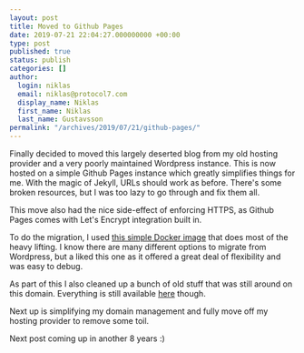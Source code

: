 ```yaml
---
layout: post
title: Moved to Github Pages
date: 2019-07-21 22:04:27.000000000 +00:00
type: post
published: true
status: publish
categories: []
author:
  login: niklas
  email: niklas@protocol7.com
  display_name: Niklas
  first_name: Niklas
  last_name: Gustavsson
permalink: "/archives/2019/07/21/github-pages/"
---
```


Finally decided to moved this largely deserted blog from my old hosting
provider and a very poorly maintained Wordpress instance. This is now hosted
on a simple Github Pages instance which greatly simplifies things for me. With
the magic of Jekyll, URLs should work as before. There's some broken resources,
but I was too lazy to go through and fix them all.

This move also had the nice side-effect of enforcing HTTPS, as Github Pages
comes with Let's Encrypt integration built in.

To do the migration, I used [this simple Docker
image](https://github.com/protocol7/wordpress-to-jekyll) that does most of the
heavy lifting. I know there are many different options to migrate from
Wordpress, but a liked this one as it offered a great deal of flexibility and
was easy to debug.

As part of this I also cleaned up a bunch of old stuff that was still around on
this domain. Everything is still available
[here](https://github.com/protocol7/protocol7.com) though.

Next up is simplifying my domain management and fully move off my hosting
provider to remove some toil.

Next post coming up in another 8 years :)
